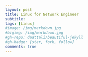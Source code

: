 ```yaml
---
layout: post
title: Linux for Network Engineer
subtitle: 
tags: [Linux]
#image: /img/markdown.jpg
#bigimg: /img/markdown.jpg
#gh-repo: daattali/beautiful-jekyll
#gh-badge: [star, fork, follow]
comments: true
---
```



